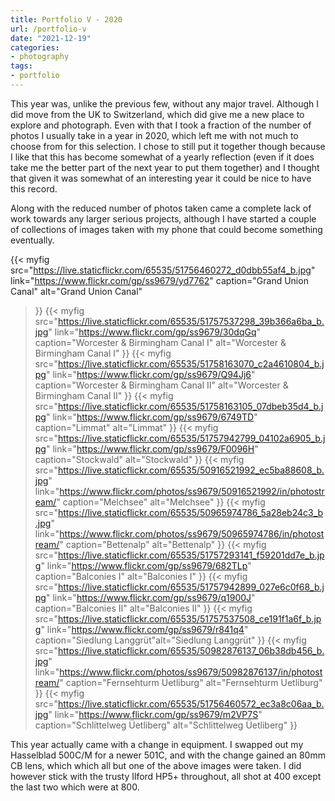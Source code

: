 ```yaml
---
title: Portfolio V - 2020
url: /portfolio-v
date: "2021-12-19"
categories:
- photography
tags:
- portfolio
---
```


This year was, unlike the previous few, without any major travel. Although I did
move from the UK to Switzerland, which did give me a new place to explore and
photograph. Even with that I took a fraction of the number of photos I usually
take in a year in 2020, which left me with not much to choose from for this
selection. I chose to still put it together though because I like that this has
become somewhat of a yearly reflection (even if it does take me the better part
of the next year to put them together) and I thought that given it was somewhat
of an interesting year it could be nice to have this record.

<!--more-->

Along with the reduced number of photos taken came a complete lack of work
towards any larger serious projects, although I have started a couple of
collections of images taken with my phone that could become something
eventually.

{{< 
	myfig src="https://live.staticflickr.com/65535/51756460272_d0dbb55af4_b.jpg"
	link="https://www.flickr.com/gp/ss9679/yd7762"
	caption="Grand Union Canal" alt="Grand Union Canal"
>}}
{{< 
	myfig src="https://live.staticflickr.com/65535/51757537298_39b366a6ba_b.jpg"
	link="https://www.flickr.com/gp/ss9679/30dqGq"
	caption="Worcester &amp; Birmingham Canal I" alt="Worcester &amp; Birmingham Canal I"
>}}
{{< 
	myfig src="https://live.staticflickr.com/65535/51758163070_c2a4610804_b.jpg"
	link="https://www.flickr.com/gp/ss9679/Q94Jj6"
	caption="Worcester &amp; Birmingham Canal II" alt="Worcester &amp; Birmingham Canal II"
>}}
{{< 
	myfig src="https://live.staticflickr.com/65535/51758163105_07dbeb35d4_b.jpg"
	link="https://www.flickr.com/gp/ss9679/6749TD"
	caption="Limmat" alt="Limmat"
>}}
{{< 
	myfig src="https://live.staticflickr.com/65535/51757942799_04102a6905_b.jpg"
	link="https://www.flickr.com/gp/ss9679/F0096H"
	caption="Stockwald" alt="Stockwald"
>}}
{{< 
	myfig src="https://live.staticflickr.com/65535/50916521992_ec5ba88608_b.jpg"
	link="https://www.flickr.com/photos/ss9679/50916521992/in/photostream/"
	caption="Melchsee" alt="Melchsee"
>}}
{{< 
	myfig src="https://live.staticflickr.com/65535/50965974786_5a28eb24c3_b.jpg"
	link="https://www.flickr.com/photos/ss9679/50965974786/in/photostream/"
	caption="Bettenalp" alt="Bettenalp"
>}}
{{< 
	myfig src="https://live.staticflickr.com/65535/51757293141_f59201dd7e_b.jpg"
	link="https://www.flickr.com/gp/ss9679/682TLp"
	caption="Balconies I" alt="Balconies I"
>}}
{{< 
	myfig src="https://live.staticflickr.com/65535/51757942899_027e6c0f68_b.jpg"
	link="https://www.flickr.com/gp/ss9679/q1900J"
	caption="Balconies II" alt="Balconies II"
>}}
{{< 
	myfig src="https://live.staticflickr.com/65535/51757537508_ce191f1a6f_b.jpg"
	link="https://www.flickr.com/gp/ss9679/r841q4"
	caption="Siedlung Langgrüt"alt="Siedlung Langgrüt"
>}}
{{< 
	myfig src="https://live.staticflickr.com/65535/50982876137_06b38db456_b.jpg"
	link="https://www.flickr.com/photos/ss9679/50982876137/in/photostream/"
	caption="Fernsehturm Uetliburg" alt="Fernsehturm Uetliburg"
>}}
{{< 
	myfig src="https://live.staticflickr.com/65535/51756460572_ec3a8c06aa_b.jpg"
	link="https://www.flickr.com/gp/ss9679/m2VP7S"
	caption="Schlittelweg Üetliberg" alt="Schlittelweg Üetliberg"
>}}

This year actually came with a change in equipment. I swapped out my Hasselblad
500C/M for a newer 501C, and with the change gained an 80mm CB lens, which which
all but one of the above images were taken. I did however stick with the trusty
Ilford HP5+ throughout, all shot at 400 except the last two which were at 800.
